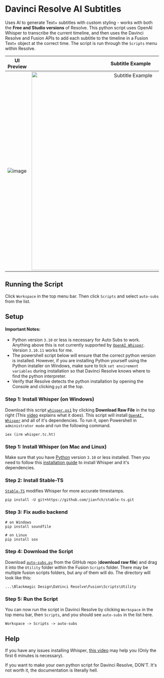 # Davinci Resolve AI Subtitles
Uses AI to generate Text+ subtitles with custom styling - works with both the **Free and Studio versions** of Resolve. This python script uses OpenAI Whisper to transcribe the current timeline, and then uses the Davinci Resolve and Fusion APIs to add each subtitle to the timeline in a Fusion Text+ object at the correct time. The script is run through the `Scripts` menu within Resolve.

UI Preview             |  Subtitle Example
:-------------------------:|:-------------------------:
![image](https://github.com/tmoroney/auto-subs/assets/72154813/03186165-73c2-476f-b0a2-56c01b601660) |  <img alt="Subtitle Example" src="https://github.com/tmoroney/auto-subs/assets/72154813/28553dc3-bd4f-4866-9083-1df5cd21aeaf" width="650">


## Running the Script

Click `Workspace` in the top menu bar. Then click `Scripts` and select `auto-subs` from the list.

## Setup

#### Important Notes:
- Python version `3.10` or less is necessary for Auto Subs to work. Anything above this is not currently supported by [`OpenAI Whisper`](https://github.com/openai/whisper). Version `3.10.11` works for me.
- The powershell script below will ensure that the correct python version is installed. However, if you are installing Python yourself using the Python installer on Windows, make sure to tick `set envirement variables` during installation so that Davinci Resolve knows where to find the python interpreter.
- Verify that Resolve detects the python installation by opening the Console and clicking `py3` at the top.

### Step 1: Install Whisper (on Windows)
Download this script [`whisper.ps1`](https://github.com/tmoroney/auto-subs/blob/main/whisper.ps1) by clicking **Download Raw File** in the top right (This [video](https://youtu.be/R5pZPpIIUzA) explains what it does). This script will install [`OpenAI Whisper`](https://github.com/openai/whisper) and all of it's dependencies. To run it, open Powershell in `administrator mode` and run the following command.

    iex (irm whisper.tc.ht)

### Step 1: Install Whisper (on Mac and Linux)
Make sure that you have [Python](https://www.python.org/downloads/release/python-31011/) version `3.10` or less installed. Then you need to follow this [installation guide](https://github.com/openai/whisper/tree/main#readme) to install Whisper and it's dependencies.

### Step 2: Install Stable-TS
[`Stable-TS`](https://github.com/jianfch/stable-ts) modifies Whisper for more accurate timestamps.

    pip install -U git+https://github.com/jianfch/stable-ts.git

### Step 3: Fix audio backend
    
    # on Windows
    pip install soundfile 
    
    # on Linux
    pip install sox
    
### Step 4: Download the Script
Download [`auto-subs.py`](https://github.com/tmoroney/auto-subs/blob/main/auto-subs.py) from the GitHub repo (**download raw file**) and drag it into the `Utility` folder within the Fusion `Scripts` folder. There may be multiple fusion scripts folders, but any of them will do. The directory will look like this:
  
    ...\Blackmagic Design\DaVinci Resolve\Fusion\Scripts\Utility

### Step 5: Run the Script
You can now run the script in Davinci Resolve by clicking `Workspace` in the top menu bar, then `Scripts`, and you should see `auto-subs` in the list here.
    
    Workspace -> Scripts -> auto-subs

## Help
If you have any issues installing Whisper, [this video](https://youtu.be/ABFqbY_rmEk) may help you (Only the first 6 minutes is necessary).

If you want to make your own python script for Davinci Resolve, DON'T. It's not worth it, the documentation is literally hell.
